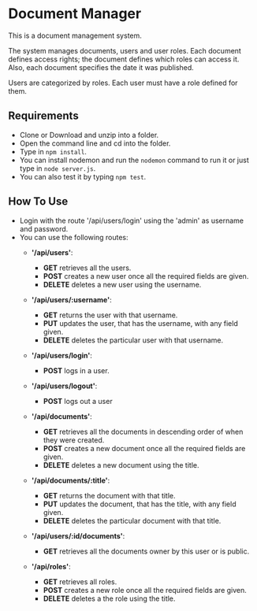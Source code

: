 # Document Manager
This is a document management system.

The system manages documents, users and user roles. Each document defines access rights; the document defines which roles can access it. Also, each document specifies the date it was published.


Users are categorized by roles. Each user must have a role defined for them.

## Requirements
- Clone or Download and unzip into a folder.
- Open the command line and cd into the folder.
- Type in ```npm install```.
- You can install nodemon and run the ```nodemon``` command to run it or just type in ```node server.js```.
- You can also test it by typing ```npm test```.

## How To Use
- Login with the route '/api/users/login' using the 'admin' as username and password.
- You can use the following routes:
  - **'/api/users'**:
    - **GET** retrieves all the users.
    - **POST** creates a new user once all the required fields are given.
    - **DELETE** deletes a new user using the username.

  - **'/api/users/:username'**:
    - **GET** returns the user with that username.
    - **PUT** updates the user, that has the username, with any field given.
    - **DELETE** deletes the particular user with that username.

  - **'/api/users/login'**:
    - **POST** logs in a user.

  - **'/api/users/logout'**:
    - **POST** logs out a user

  - **'/api/documents'**:
    - **GET** retrieves all the documents in descending order of when they were created.
    - **POST** creates a new document once all the required fields are given.
    - **DELETE** deletes a new document using the title.

  - **'/api/documents/:title'**:
    - **GET** returns the document with that title.
    - **PUT** updates the document, that has the title, with any field given.
    - **DELETE** deletes the particular document with that title.

  - **'/api/users/:id/documents'**:
    - **GET** retrieves all the documents owner by this user or is public.

  - **'/api/roles'**:
    - **GET** retrieves all roles.
    - **POST** creates a new role once all the required fields are given.
    - **DELETE** deletes a the role using the title.
